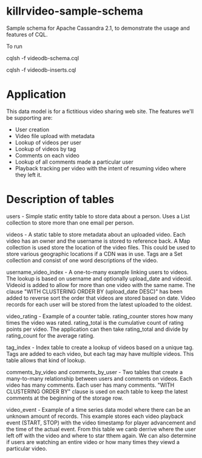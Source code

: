 killrvideo-sample-schema
===============================

Sample schema for Apache Cassandra 2.1, to demonstrate the usage and features of CQL.

To run

cqlsh -f videodb-schema.cql

cqlsh -f videodb-inserts.cql

Application
===========

This data model is for a fictitious video sharing web site. The features we'll be supporting are:

 - User creation
 - Video file upload with metadata
 - Lookup of videos per user
 - Lookup of videos by tag
 - Comments on each video
 - Lookup of all comments made a particular user
 - Playback tracking per video with the intent of resuming video where they left it.



Description of tables
=====================

users - Simple static entity table to store data about a person. Uses a List collection to store more than one email per person.

videos - A static table to store metadata about an uploaded video. Each video has an owner and the username is stored to reference back. A Map collection is used store the location of the video files. This could be used to store various geographic locations if a CDN was in use. Tags are a Set collection and consist of one word descriptions of the video.

username_video_index - A one-to-many example linking users to videos. The lookup is based on username and optionally upload_date and videoid. Videoid is added to allow for more than one video with the same name. The clause "WITH CLUSTERING ORDER BY (upload_date DESC)" has been added to reverse sort the order that videos are stored based on date. Video records for each user will be stored from the latest uploaded to the oldest.

video_rating - Example of a counter table. rating_counter stores how many times the video was rated. rating_total is the cumulative count of rating points per video. The application can then take rating_total and divide by rating_count for the average rating.

tag_index - Index table to create a lookup of videos based on a unique tag. Tags are added to each video, but each tag may have multiple videos. This table allows that kind of lookup.

comments_by_video and comments_by_user - Two tables that create a many-to-many relationship between users and comments on videos. Each video has many comments. Each user has many comments. "WITH CLUSTERING ORDER BY" clause is used on each table to keep the latest comments at the beginning of the storage row.

video_event - Example of a time series data model where there can be an unknown amount of records. This example stores each video playback event (START, STOP) with the video timestamp for player advancement and the time of the actual event. From this table we canb derrive where the user left off with the video and where to star tthem again. We can also determine if users are watching an entire video or how many times they viewd a particular video.
